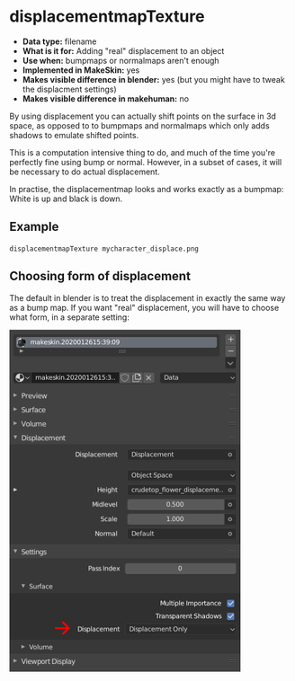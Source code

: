 # displacementmapTexture

* __Data type:__ filename
* __What is it for:__ Adding "real" displacement to an object
* __Use when:__ bumpmaps or normalmaps aren't enough
* __Implemented in MakeSkin:__ yes
* __Makes visible difference in blender:__ yes (but you might have to tweak the displacment settings)
* __Makes visible difference in makehuman:__ no

By using displacement you can actually shift points on the surface in 3d space, as opposed to to bumpmaps and normalmaps
which only adds shadows to emulate shifted points. 

This is a computation intensive thing to do, and much of the time you're perfectly fine using bump or normal. However, in
a subset of cases, it will be necessary to do actual displacement. 

In practise, the displacementmap looks and works exactly as a bumpmap: White is up and black is down. 

## Example

    displacementmapTexture mycharacter_displace.png

## Choosing form of displacement

The default in blender is to treat the displacement in exactly the same way as a bump map. If you want "real" displacement,
you will have to choose what form, in a separate setting:

![displacement](displacement.png)



